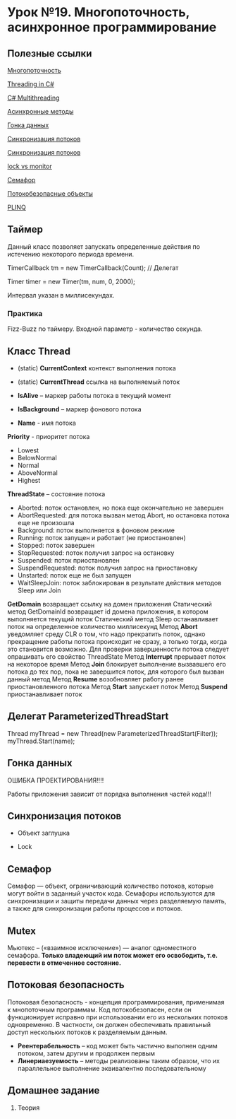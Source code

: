 # Урок №19. Многопоточность, асинхронное программирование

## Полезные ссылки

[Многопоточность](https://metanit.com/sharp/tutorial/11.1.php)

[Threading in C#](http://www.albahari.com/threading/)

[C# Multithreading](https://www.tutorialspoint.com/csharp/csharp_multithreading.htm)

[Асинхронные методы](https://metanit.com/sharp/tutorial/13.3.php)

[Гонка данных](https://ru.wikipedia.org/wiki/%D0%A1%D0%BE%D1%81%D1%82%D0%BE%D1%8F%D0%BD%D0%B8%D0%B5_%D0%B3%D0%BE%D0%BD%D0%BA%D0%B8)

[Синхронизация потоков](https://metanit.com/sharp/tutorial/11.4.php)

[Синхронизация потоков](https://www.c-sharpcorner.com/UploadFile/de41d6/monitor-and-lock-in-C-Sharp/)

[lock vs monitor](https://www.c-sharpcorner.com/UploadFile/de41d6/monitor-and-lock-in-C-Sharp/)

[Семафор](https://metanit.com/sharp/tutorial/11.8.php)

[Потокобезопасные объекты](https://blogs.msdn.microsoft.com/ruericlippert/2009/10/18/2133/)

[PLINQ](https://docs.microsoft.com/en-us/dotnet/standard/parallel-programming/parallel-linq-plinq)

## Таймер

Данный класс позволяет запускать определенные действия по истечению некоторого периода времени.

TimerCallback tm = new TimerCallback(Count); // Делегат

Timer timer = new Timer(tm, num, 0, 2000);

Интервал указан в миллисекундах.

### Практика

Fizz-Buzz по таймеру. Входной параметр - количество секунда.

## Класс Thread

* (static) **CurrentContext** контекст выполнения потока

* (static) **CurrentThread** ссылка на выполняемый поток

* **IsAlive** – маркер работы потока в текущий момент

* **IsBackground** – маркер фонового потока

* **Name** - имя потока

**Priority** - приоритет потока

* Lowest
* BelowNormal
* Normal
* AboveNormal
* Highest

**ThreadState** – состояние потока

* Aborted: поток остановлен, но пока еще окончательно не завершен
* AbortRequested: для потока вызван метод Abort, но остановка потока еще не произошла
* Background: поток выполняется в фоновом режиме
* Running: поток запущен и работает (не приостановлен)
* Stopped: поток завершен
* StopRequested: поток получил запрос на остановку
* Suspended: поток приостановлен
* SuspendRequested: поток получил запрос на приостановку
* Unstarted: поток еще не был запущен
* WaitSleepJoin: поток заблокирован в результате действия методов Sleep или Join

**GetDomain** возвращает ссылку на домен приложения
Статический метод GetDomainId возвращает id домена приложения, в котором выполняется текущий поток
Статический метод Sleep останавливает поток на определенное количество миллисекунд
Метод **Abort** уведомляет среду CLR о том, что надо прекратить поток, однако прекращение работы потока происходит не сразу, а только тогда, когда это становится возможно. Для проверки завершенности потока следует опрашивать его свойство ThreadState
Метод **Interrupt** прерывает поток на некоторое время
Метод **Join** блокирует выполнение вызвавшего его потока до тех пор, пока не завершится поток, для которого был вызван данный метод
Метод **Resume** возобновляет работу ранее приостановленного потока
Метод **Start** запускает поток
Метод **Suspend** приостанавливает поток

## Делегат ParameterizedThreadStart

Thread myThread = new Thread(new ParameterizedThreadStart(Filter));        
myThread.Start(name); 

## Гонка данных

ОШИБКА ПРОЕКТИРОВАНИЯ!!!!

Работы приложения зависит от порядка выполнения частей кода!!!

## Синхронизация потоков

* Объект заглушка

* Lock

## Семафор 

Семафор — объект, ограничивающий количество потоков, которые могут войти в заданный участок кода. 
Семафоры используются для синхронизации и защиты передачи данных через разделяемую память, а также 
для синхронизации работы процессов и потоков.

## Mutex

Мьютекс – («взаимное исключение») — аналог одноместного семафора.
**Только владеющий им поток может его освободить, т.е. перевести в отмеченное состояние.**

## Потоковая безопасность

Потоковая безопасность - концепция программирования, применимая к мнопоточным программам. 
Код потокобезопасен, если он функционирует исправно при использовании его из нескольких потоков одновременно. 
В частности, он должен обеспечивать правильный доступ нескольких потоков к разделяемым данным.

* **Реентерабельность** – код может быть частично выполнен одним потоком, затем другим и продолжен первым
* **Линериаезуемость** – методы реализованы таким образом, что их параллельное выполнение эквивалентно 
последовательному

## Домашнее задание

1. Теория